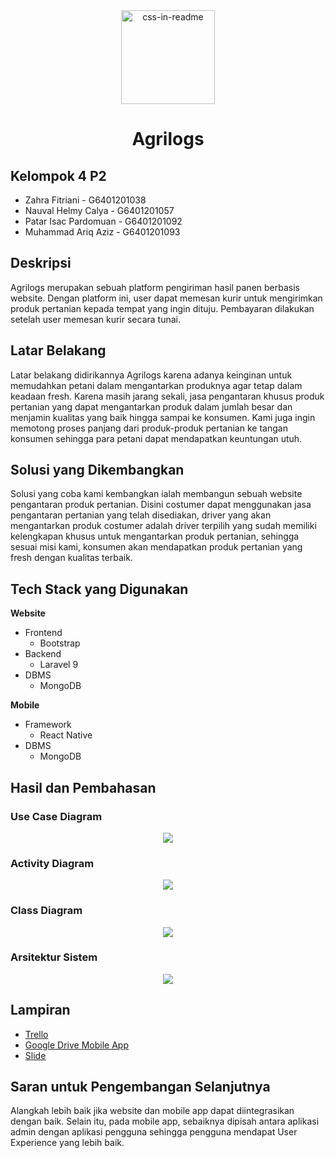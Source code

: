 <div align="center">
    <img src="images/LogoAgrilogs.png" width="150" height="150" alt="css-in-readme">
    <h1>Agrilogs</h1>
</div>

## Kelompok 4 P2
- Zahra Fitriani - G6401201038
- Nauval Helmy Calya - G6401201057
- Patar Isac Pardomuan - G6401201092
- Muhammad Ariq Aziz - G6401201093

## Deskripsi
Agrilogs merupakan sebuah platform pengiriman hasil panen berbasis website. Dengan platform ini, user dapat memesan kurir untuk mengirimkan produk pertanian kepada tempat yang ingin dituju. Pembayaran dilakukan setelah user memesan kurir secara tunai.

## Latar Belakang
Latar belakang didirikannya Agrilogs karena adanya keinginan untuk memudahkan petani dalam mengantarkan produknya agar tetap dalam keadaan fresh. Karena masih jarang sekali, jasa pengantaran khusus produk pertanian yang dapat mengantarkan produk dalam jumlah besar dan menjamin kualitas yang baik hingga sampai ke konsumen. Kami juga ingin memotong proses panjang dari produk-produk pertanian ke tangan konsumen sehingga para petani dapat mendapatkan keuntungan utuh.

## Solusi yang Dikembangkan
Solusi yang coba kami kembangkan ialah membangun sebuah website pengantaran produk pertanian. Disini costumer dapat menggunakan jasa pengantaran pertanian yang telah disediakan, driver yang akan mengantarkan produk costumer adalah driver terpilih yang sudah memiliki kelengkapan khusus untuk mengantarkan produk pertanian, sehingga sesuai misi kami, konsumen akan mendapatkan produk pertanian yang fresh dengan kualitas terbaik.

## Tech Stack yang Digunakan
<b>Website</b>
- Frontend
    - Bootstrap
- Backend
    - Laravel 9
- DBMS
    - MongoDB

<b>Mobile</b>
- Framework
    - React Native
- DBMS
    - MongoDB

## Hasil dan Pembahasan
### Use Case Diagram
<div align="center">
    <img src="images/UseCaseDiagram.png">
</div>

### Activity Diagram
<div align="center">
    <img src="images/ActivityDiagram.png">
</div>

### Class Diagram
<div align="center">
    <img src="images/ClassDiagram.png">
</div>

### Arsitektur Sistem
<div align="center">
    <img src="images/ArsitekturSistem.png">
</div>

## Lampiran
<ul>
    <li><a href="https://trello.com/b/PMG7nY7v/agrilogs-development">Trello</a></li>
    <li><a href="">Google Drive Mobile App</a></li>
    <li><a href="">Slide</a></li>
</ul>

## Saran untuk Pengembangan Selanjutnya
Alangkah lebih baik jika website dan mobile app dapat diintegrasikan dengan baik. Selain itu, pada mobile app, sebaiknya dipisah antara aplikasi admin dengan aplikasi pengguna sehingga pengguna mendapat User Experience yang lebih baik.
